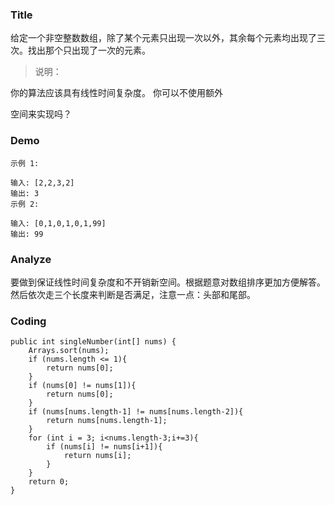 ### Title
给定一个非空整数数组，除了某个元素只出现一次以外，其余每个元素均出现了三次。找出那个只出现了一次的元素。

>说明：

你的算法应该具有线性时间复杂度。 你可以不使用额外

空间来实现吗？

### Demo
```
示例 1:

输入: [2,2,3,2]
输出: 3
示例 2:

输入: [0,1,0,1,0,1,99]
输出: 99
```

### Analyze

要做到保证线性时间复杂度和不开销新空间。根据题意对数组排序更加方便解答。然后依次走三个长度来判断是否满足，注意一点：头部和尾部。

### Coding

```
public int singleNumber(int[] nums) {
    Arrays.sort(nums);
    if (nums.length <= 1){
        return nums[0];
    }
    if (nums[0] != nums[1]){
        return nums[0];
    }
    if (nums[nums.length-1] != nums[nums.length-2]){
        return nums[nums.length-1];
    }
    for (int i = 3; i<nums.length-3;i+=3){
        if (nums[i] != nums[i+1]){
            return nums[i];
        }
    }
    return 0;
}
```